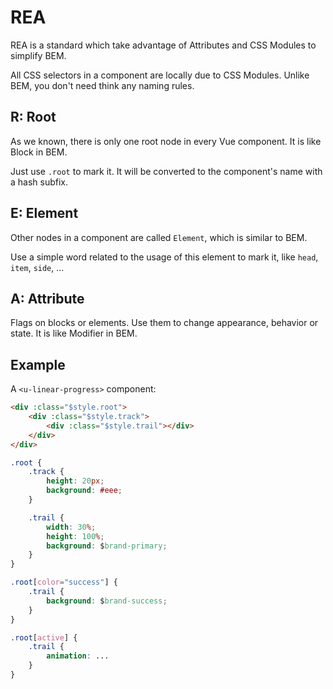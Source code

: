 # REA

REA is a standard which take advantage of Attributes and CSS Modules to simplify BEM.

All CSS selectors in a component are locally due to CSS Modules. Unlike BEM, you don't need think any naming rules.

## R: Root

As we known, there is only one root node in every Vue component. It is like Block in BEM.

Just use `.root` to mark it. It will be converted to the component's name with a hash subfix.

## E: Element

Other nodes in a component are called `Element`, which is similar to BEM.

Use a simple word related to the usage of this element to mark it, like `head`, `item`, `side`, ...

## A: Attribute

Flags on blocks or elements. Use them to change appearance, behavior or state. It is like Modifier in BEM.

## Example

A `<u-linear-progress>` component:

``` html
<div :class="$style.root">
    <div :class="$style.track">
        <div :class="$style.trail"></div>
    </div>
</div>
```

``` css
.root {
    .track {
        height: 20px;
        background: #eee;
    }

    .trail {
        width: 30%;
        height: 100%;
        background: $brand-primary;
    }
}

.root[color="success"] {
    .trail {
        background: $brand-success;
    }
}

.root[active] {
    .trail {
        animation: ...
    }
}
```
